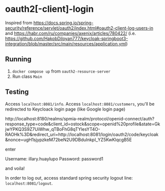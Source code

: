 # oauth2[-client]-login

Inspired from https://docs.spring.io/spring-security/reference/servlet/oauth2/index.html#oauth2-client-log-users-in
and https://habr.com/ru/companies/axenix/articles/780422/ (i.e. https://github.com/HakobDiloyan777/keycloak-springboot3-integration/blob/master/src/main/resources/application.yml)

## Running

1. `docker compose up` from `oauth2-resource-server`
2. Run class `Main`

## Testing

Access `localhost:8081/info`. 
Access `localhost:8081/customers`, you'll be redirected to Keycloack login page (like Google login page)

http://localhost:8180/realms/spmia-realm/protocol/openid-connect/auth?response_type=code&client_id=ostock&scope=openid%20profile&state=GkjwYPKQ3S9Z7UiWhw_qTBoFhG8qTYlesYT4O-RAOHk%3D&redirect_uri=http://localhost:8081/login/oauth2/code/keycloak&nonce=ugH1sjypzkeM72beN2U9DBdulnkpI_YZ5KwKlqcgB5E

enter 

Username: illary.huaylupo
Password: password1

and voila!

In order to log out, access standard spring security logout line: `localhost:8081/logout`.


